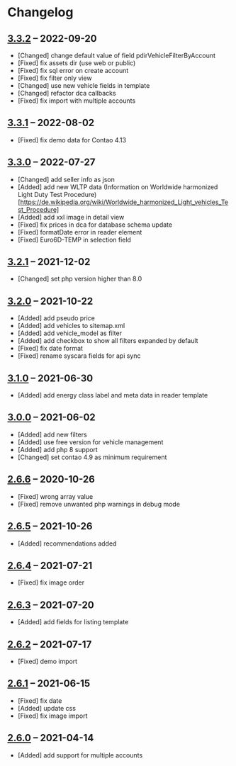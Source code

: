 # Changelog

[//]: <> (
Types of changes
    Added for new Addeds.
    Changed for changes in existing functionality.
    Deprecated for soon-to-be removed Addeds.
    Removed for now removed Addeds.
    Fixed for any bug fixes.
    Security in case of vulnerabilities.
)

## [3.3.2](https://github.com/pdir/mobilede-bundle/tree/3.3.2) – 2022-09-20
- [Changed] change default value of field pdirVehicleFilterByAccount
- [Fixed] fix assets dir (use web or public)
- [Fixed] fix sql error on create account
- [Fixed] fix filter only view
- [Changed] use new vehicle fields in template
- [Changed] refactor dca callbacks
- [Fixed] fix import with multiple accounts

## [3.3.1](https://github.com/pdir/mobilede-bundle/tree/3.3.1) – 2022-08-02

- [Fixed] fix demo data for Contao 4.13

## [3.3.0](https://github.com/pdir/mobilede-bundle/tree/3.3.0) – 2022-07-27

- [Changed] add seller info as json
- [Added] add new WLTP data (Information on Worldwide harmonized Light Duty Test Procedure)[https://de.wikipedia.org/wiki/Worldwide_harmonized_Light_vehicles_Test_Procedure]
- [Added] add xxl image in detail view
- [Fixed] fix prices in dca for database schema update
- [Fixed] formatDate error in reader element
- [Fixed] Euro6D-TEMP in selection field

## [3.2.1](https://github.com/pdir/mobilede-bundle/tree/3.2.1) – 2021-12-02

- [Changed] set php version higher than 8.0

## [3.2.0](https://github.com/pdir/mobilede-bundle/tree/3.2.0) – 2021-10-22

- [Added] add pseudo price
- [Added] add vehicles to sitemap.xml
- [Added] add vehicle_model as filter
- [Added] add checkbox to show all filters expanded by default
- [Fixed] fix date format
- [Fixed] rename syscara fields for api sync

## [3.1.0](https://github.com/pdir/mobilede-bundle/tree/3.1.0) – 2021-06-30

- [Added] add energy class label and meta data in reader template

## [3.0.0](https://github.com/pdir/mobilede-bundle/tree/3.0.0) – 2021-06-02

- [Added] add new filters
- [Added] use free version for vehicle management
- [Added] add php 8 support
- [Changed] set contao 4.9 as minimum requirement

## [2.6.6](https://github.com/pdir/mobilede-bundle/tree/2.6.6) – 2020-10-26

- [Fixed] wrong array value
- [Fixed] remove unwanted php warnings in debug mode

## [2.6.5](https://github.com/pdir/mobilede-bundle/tree/2.6.5) – 2021-10-26

- [Added] recommendations added

## [2.6.4](https://github.com/pdir/mobilede-bundle/tree/2.6.4) – 2021-07-21

- [Fixed] fix image order

## [2.6.3](https://github.com/pdir/mobilede-bundle/tree/2.6.3) – 2021-07-20

- [Added] add fields for listing template

## [2.6.2](https://github.com/pdir/mobilede-bundle/tree/2.6.2) – 2021-07-17

- [Fixed] demo import

## [2.6.1](https://github.com/pdir/mobilede-bundle/tree/2.6.1) – 2021-06-15

- [Fixed] fix date
- [Added] update css
- [Fixed] fix image import

## [2.6.0](https://github.com/pdir/mobilede-bundle/tree/2.6.0) – 2021-04-14

- [Added] add support for multiple accounts
